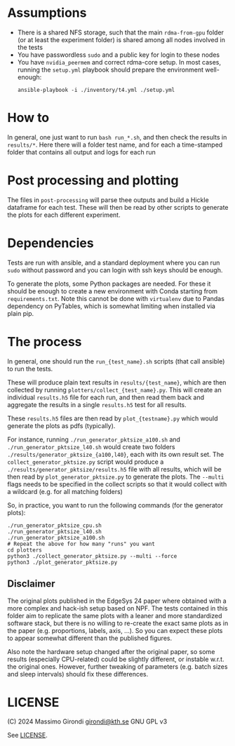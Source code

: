 # Assumptions
- There is a shared NFS storage, such that the main `rdma-from-gpu` folder (or at least the experiment folder) is shared among all nodes involved in the tests
- You have passwordless `sudo` and a public key for login to these nodes
- You have `nvidia_peermem` and correct rdma-core setup.
  In most cases, running the `setup.yml` playbook should prepare the environment well-enough:
    ```
    ansible-playbook -i ./inventory/t4.yml ./setup.yml
    ```

# How to

In general, one just want to run `bash run_*.sh`, and then check the results in `results/*`.
Here there will a folder test name, and for each a time-stamped folder that contains all output and logs for each run

# Post processing and plotting

The files in `post-processing` will parse thee outputs and build a Hickle dataframe for each test.
These will then be read by other scripts to generate the plots for each different experiment.


# Dependencies

Tests are run with ansible, and a standard deployment where you can run `sudo` without password and you can login with ssh keys should be enough.

To generate the plots, some Python packages are needed.
For these it should be enough to create a new environment with Conda starting from `requirements.txt`.
Note this cannot be done with `virtualenv` due to Pandas dependency on PyTables, which is somewhat limiting when installed via plain pip.

# The process

In general, one should run the `run_{test_name}.sh` scripts (that call ansible) to run the tests.

These will produce plain text results in `results/{test_name}`, which are then collected by running `plotters/collect_{test_name}.py`.
This will create an individual `results.h5` file for each run, and then read them back and aggregate the results in a single `results.h5` test for all results.

These `results.h5` files are then read by `plot_{testname}.py` which would generate the plots as pdfs (typically).

For instance, running `./run_generator_pktsize_a100.sh` and `./run_generator_pktsize_l40.sh` would create two folders `./results/generator_pktsize_{a100,l40}`, each with its own result set.
The `collect_generator_pktsize.py` script would produce a `./results/generator_pktsize/results.h5` file with all results, which will be then read by `plot_generator_pktsize.py` to generate the plots.
The `--multi` flags needs to be specified in the collect scripts so that it would collect with a wildcard (e.g. for all matching folders)

So, in practice, you want to run the following commands (for the generator plots):

```
./run_generator_pktsize_cpu.sh 
./run_generator_pktsize_l40.sh 
./run_generator_pktsize_a100.sh 
# Repeat the above for how many "runs" you want
cd plotters
python3 ./collect_generator_pktsize.py --multi --force
python3 ./plot_generator_pktsize.py
```


## Disclaimer

The original plots published in the EdgeSys 24 paper where obtained with a more complex and hack-ish setup based on NPF.
The tests contained in this folder aim to replicate the same plots with a leaner and more standardized software stack, but there is no willing to re-create the exact same plots as in the paper (e.g. proportions, labels, axis, ...).
So you can expect these plots to appear somewhat different than the published figures.

Also note the hardware setup changed after the original paper, so some results (especially CPU-related) could be slightly different, or instable w.r.t. the original ones. However, further tweaking of parameters (e.g. batch sizes and sleep intervals) should fix these differences.

# LICENSE

(C) 2024 Massimo Girondi  girondi@kth.se GNU GPL v3

See [LICENSE](LICENSE).
